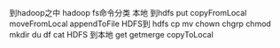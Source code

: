 到hadoop之中
hadoop fs命令分类
本地 到hdfs
put
copyFromLocal
moveFromLocal
appendToFile
HDFS到 hdfs
cp 
mv
chown
chgrp
chmod
mkdir
du
df
cat
HDFS 到本地
get
getmerge
copyToLocal
